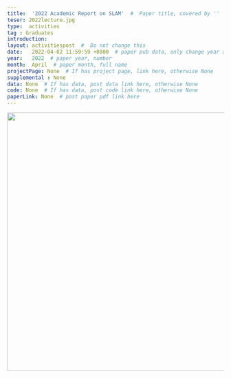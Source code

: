 ```yaml
---
title:  '2022 Academic Report on SLAM'  #  Paper title, covered by ''
teser: 2022lecture.jpg
type:  activities
tag : Graduates
introduction: 
layout: activitiespost  #  Do not change this
date:   2022-04-02 11:59:59 +0800  # paper pub data, only change year and month according to this format
year:   2022  # paper year, number
month:  April  # paper month, full name
projectPage: None  # If has project page, link here, otherwise None
supplemental : None
data: None  # If has data, post data link here, otherwise None
code: None  # If has data, post code link here, otherwise None
paperLink: None  # post paper pdf link here
---
```


<center><img src="{{ BASE_PATH }}/images/activities/2022lecture_whole.jpeg" width = "600" height = "auto"/></center>

&nbsp;
&nbsp;

<!-- 以下内容与图片不符 -->
<center>
<p style="font-size:20px;width:100%;text-align:left" >
</p>
</center>
&nbsp;

<!-- <center>
    <iframe controls src="//player.bilibili.com/player.html?aid=468460795&bvid=BV1j541117a4&cid=583758703&page=1" scrolling="no" border="0" frameborder="no" framespacing="0" allowfullscreen="true" height=600 width=800> </iframe>
</center> -->




